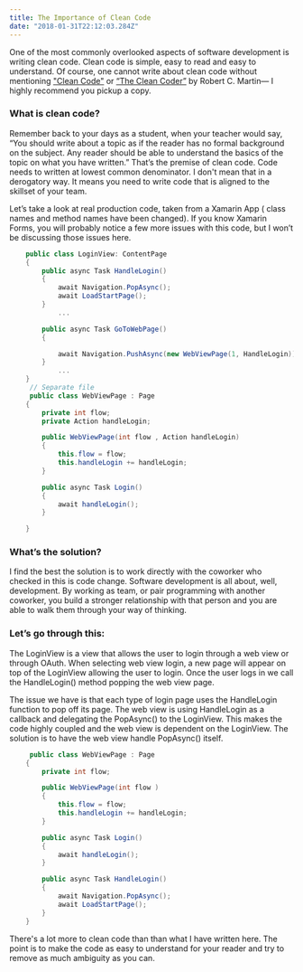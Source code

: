 ```yaml
---
title: The Importance of Clean Code 
date: "2018-01-31T22:12:03.284Z"
---
```


One of the most commonly overlooked aspects of software development is writing clean code. Clean code is simple, easy to read and easy to understand. Of course, one cannot write about clean code without mentioning ["Clean Code"](https://www.amazon.com/gp/product/0137081073/ref=as_li_tl?ie=UTF8&tag=granulardevel-20&camp=1789&creative=9325&linkCode=as2&creativeASIN=0137081073&linkId=c563dccdf4b748f30d980ebb0a7f154f)  or [“The Clean Coder”](https://www.amazon.com/gp/product/0137081073/ref=as_li_tl?ie=UTF8&tag=granulardevel-20&camp=1789&creative=9325&linkCode=as2&creativeASIN=0137081073&linkId=23bd45ba6df611c149d0ee3ea116f2c2) by Robert C. Martin— I highly recommend you pickup a copy. 

### What is clean code? 

Remember back to your days as a student, when your teacher would say, “You should write about a topic as if the reader has no formal background on the subject. Any reader should be able to understand the basics of the topic on what you have written.”  That’s the premise of clean code. Code needs to written at lowest common denominator. I don't mean that in a derogatory way. It means you need to write code that is aligned to the skillset of your team. 


Let’s take a look at real production code, taken from a Xamarin App ( class names and method names have been changed). If you know Xamarin Forms, you will probably notice a few more issues with this code, but I won’t be discussing those issues here.

```cs 
    public class LoginView: ContentPage 
    {
        public async Task HandleLogin() 
        {
            await Navigation.PopAsync();
            await LoadStartPage();
        }
            ...

        public async Task GoToWebPage()
        {

            await Navigation.PushAsync(new WebViewPage(1, HandleLogin));
        }
            ...
    }
     // Separate file
     public class WebViewPage : Page
    {
        private int flow;
        private Action handleLogin;

        public WebViewPage(int flow , Action handleLogin)
        {
            this.flow = flow;
            this.handleLogin += handleLogin;
        }

        public async Task Login()
        {
            await handleLogin();
        }

    }
```

### What’s the solution?

I find the best the solution is to work directly with the coworker who checked in this is code change. Software development is all about, well, development. By working as team, or pair programming with another coworker, you build a stronger relationship with that person and you are able to walk them through your way of thinking.

### Let’s go through this:

The LoginView is a view that allows the user to login through a web view or through OAuth. When selecting web view login, a new page will appear on top of the LoginView allowing the user to login. Once the user logs in we call the HandleLogin() method popping the web view page.

The issue we have is that each type of login page uses the HandleLogin function to pop off its page.  The web view is using HandleLogin as a callback and delegating the PopAsync() to the LoginView. This makes the code highly coupled and the web view is dependent on the LoginView. The solution is to have the web view handle PopAsync() itself. 



```cs 
     public class WebViewPage : Page
    {
        private int flow;

        public WebViewPage(int flow )
        {
            this.flow = flow;
            this.handleLogin += handleLogin;
        }

        public async Task Login()
        {
            await handleLogin();
        }

        public async Task HandleLogin() 
        {
            await Navigation.PopAsync();
            await LoadStartPage();
        }
    }
```

There's a lot more to clean code than than what I have written here. The point is to make the code as easy to understand for your reader and try to remove as much ambiguity as you can. 